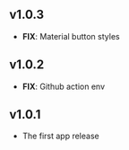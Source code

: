 ## v1.0.3

- **FIX**: Material button styles

## v1.0.2

 - **FIX**: Github action env

## v1.0.1

 - The first app release